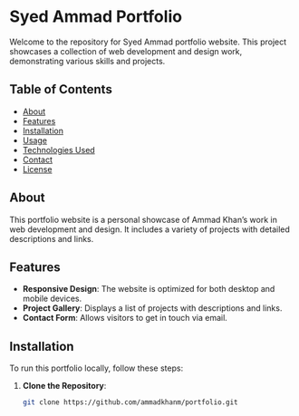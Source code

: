 # Syed Ammad Portfolio

Welcome to the repository for Syed Ammad portfolio website. This project showcases a collection of web development and design work, demonstrating various skills and projects.

## Table of Contents

- [About](#about)
- [Features](#features)
- [Installation](#installation)
- [Usage](#usage)
- [Technologies Used](#technologies-used)
- [Contact](#contact)
- [License](#license)

## About

This portfolio website is a personal showcase of Ammad Khan’s work in web development and design. It includes a variety of projects with detailed descriptions and links.

## Features

- **Responsive Design**: The website is optimized for both desktop and mobile devices.
- **Project Gallery**: Displays a list of projects with descriptions and links.
- **Contact Form**: Allows visitors to get in touch via email.

## Installation

To run this portfolio locally, follow these steps:

1. **Clone the Repository**:
   ```bash
   git clone https://github.com/ammadkhanm/portfolio.git
